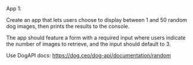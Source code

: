 App 1:

Create an app that lets users choose to display between 1 and 50 random dog images, then prints the results to the console.

The app should feature a form with a required input where users indicate the number of images to retrieve, and the input should default to 3. 

Use DogAPI docs: https://dog.ceo/dog-api/documentation/random